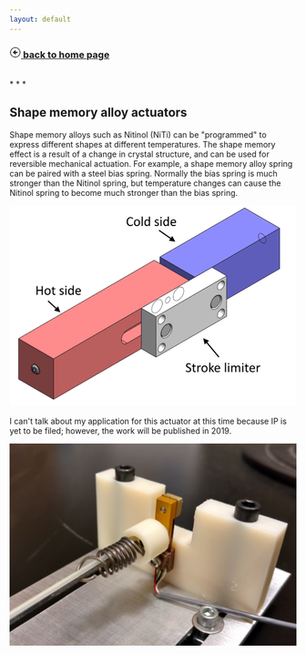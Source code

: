 ```yaml
---
layout: default
---
```


<h3><a href="./"><img src="assets/images/back.png" style="width:20px;height:20px;"> back to home page</a></h3>
<br>
* * *

## Shape memory alloy actuators

Shape memory alloys such as Nitinol (NiTi) can be "programmed" to express different shapes at different temperatures. The shape memory effect is a result of a change in crystal structure, and can be used for reversible mechanical actuation. For example, a shape memory alloy spring can be paired with a steel bias spring. Normally the bias spring is much stronger than the Nitinol spring, but temperature changes can cause the Nitinol spring to become much stronger than the bias spring.

<a href="assets/img/actuatorgif.gif" data-lightbox="image-1" data-title="This is a model of my heat-driven actuator. A Nitinol spring is initially in a cold reservoir and is pulled towards the hot reservoir by a relatively strong steel spring. Now in the hot reservoir, the Nitinol spring begins to heat up and becomes much more stiff, returning it to the cold reservoir. Spring plungers are used to limit the stroke of the actuation and to lock the springs in place during heating/cooling, making the motion more binary."><img src="assets/img/actuatorgif.gif" style=""></a>

I can't talk about my application for this actuator at this time because IP is yet to be filed; however, the work will be published in 2019.

<a href="assets/img/SMA.jpg" data-lightbox="image-1" data-title="The bronze object is a very sensitive load cell. I have used this setup to characterize the stiffness of Nitinol springs at varying temperatures. Accurate measurements of stiffness at different temperatures is critical for my Simulink model, which I'm using to predict the dynamics of the actuator."><img src="assets/img/SMA.jpg" style=""></a>
